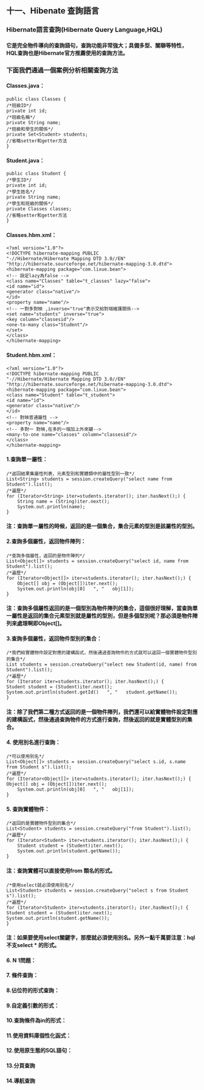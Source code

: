 ## 十一、Hibenate 查詢語言
### Hibernate語言查詢(Hibernate Query Language,HQL)
#### 它是完全物件導向的查詢語句，查詢功能非常強大；具備多型、關聯等特性，HQL查詢也是Hibernate官方推薦使用的查詢方法。
### 下面我們通過一個案例分析相關查詢方法
#### Classes.java：
	public class Classes {
	/*班級ID*/
	private int id;
	/*班級名稱*/
	private String name;
	/*班級和學生的關係*/
	private Set<Student> students;
	//省略setter和getter方法
	}

#### Student.java：
	public class Student {
	/*學生ID*/
	private int id;
	/*學生姓名*/
	private String name;
	/*學生和班級的關係*/
	private Classes classes;
	//省略setter和getter方法
	}
	
#### Classes.hbm.xml：
	<?xml version="1.0"?> 
	<!DOCTYPE hibernate-mapping PUBLIC  
	"-//Hibernate/Hibernate Mapping DTD 3.0//EN" 
	"http://hibernate.sourceforge.net/hibernate-mapping-3.0.dtd"> 
	<hibernate-mapping package="com.lixue.bean"> 
	<!-- 設定lazy為false --> 
	<class name="Classes" table="t_classes" lazy="false"> 
	<id name="id"> 
	<generator class="native"/> 
	</id> 
	<property name="name"/> 
	<!-- 一對多對映 ,inverse="true"表示交給對端維護關係--> 
	<set name="students" inverse="true"> 
	<key column="classesid"/> 
	<one-to-many class="Student"/> 
	</set> 
	</class> 
	</hibernate-mapping> 
	
#### Student.hbm.xml：
	<?xml version="1.0"?> 
	<!DOCTYPE hibernate-mapping PUBLIC  
	"-//Hibernate/Hibernate Mapping DTD 3.0//EN" 
	"http://hibernate.sourceforge.net/hibernate-mapping-3.0.dtd"> 
	<hibernate-mapping package="com.lixue.bean"> 
	<class name="Student" table="t_student"> 
	<id name="id"> 
	<generator class="native"/> 
	</id> 
	<!-- 對映普通屬性 --> 
	<property name="name"/> 
	<!-- 多對一 對映,在多的一端加上外來鍵--> 
	<many-to-one name="classes" column="classesid"/> 
	</class> 
	</hibernate-mapping> 
	
#### 1.查詢單一屬性：
	/*返回結果集屬性列表，元素型別和實體類中的屬性型別一致*/ 
	List<String> students = session.createQuery("select name from Student").list(); 
	/*遍歷*/ 
	for (Iterator<String> iter=students.iterator(); iter.hasNext();) { 
		String name = (String)iter.next(); 
		System.out.println(name); 
	} 
#### 注：查詢單一屬性的時候，返回的是一個集合，集合元素的型別是該屬性的型別。

#### 2.查詢多個屬性，返回物件陣列：
	/*查詢多個屬性，返回的是物件陣列*/ 
	List<Object[]> students = session.createQuery("select id, name from Student").list(); 
	/*遍歷*/ 
	for (Iterator<Object[]> iter=students.iterator(); iter.hasNext();) { 
		Object[] obj = (Object[])iter.next(); 
		System.out.println(obj[0]   ", "   obj[1]); 
	} 
#### 注：查詢多個屬性返回的是一個型別為物件陣列的集合，這個很好理解，當查詢單一屬性是返回的集合元素型別就是屬性的型別，但是多個型別呢？那必須是物件陣列來處理啊即Object[]。

#### 3.查詢多個屬性，返回物件型別的集合：
	/*我們給實體物件設定對應的建構函式，然後通過查詢物件的方式就可以返回一個實體物件型別的集合*/ 
	List students = session.createQuery("select new Student(id, name) from Student").list(); 
	/*遍歷*/ 
	for (Iterator iter=students.iterator(); iter.hasNext();) { 
	Student student = (Student)iter.next(); 
	System.out.println(student.getId()   ", "   student.getName()); 
	} 
#### 注：除了我們第二種方式返回的是一個物件陣列，我們還可以給實體物件設定對應的建構函式，然後通過查詢物件的方式進行查詢，然後返回的就是實體型別的集合。

#### 4. 使用別名進行查詢：
	/*可以使用別名*/ 
	List<Object[]> students = session.createQuery("select s.id, s.name from Student s").list(); 
	/*遍歷*/ 
	for (Iterator<Object[]> iter=students.iterator(); iter.hasNext();) { 
	Object[] obj = (Object[])iter.next(); 
		System.out.println(obj[0]   ", "   obj[1]); 
	} 

#### 5. 查詢實體物件：
	/*返回的是實體物件型別的集合*/ 
	List<Student> students = session.createQuery("from Student").list(); 
	/*遍歷*/ 
	for (Iterator<Student> iter=students.iterator(); iter.hasNext();) { 
		Student student = (Student)iter.next(); 
		System.out.println(student.getName()); 
	}
#### 注：查詢實體可以直接使用from 類名的形式。
	/*使用select就必須使用別名*/ 
	List<Student> students = session.createQuery("select s from Student s").list(); 
	/*遍歷*/ 
	for (Iterator<Student> iter=students.iterator(); iter.hasNext();) { 
	Student student = (Student)iter.next(); 
	System.out.println(student.getName()); 
	}
#### 注：如果要使用select關鍵字，那麼就必須使用別名。另外一點千萬要注意：hql不支select * 的形式。

#### 6. N 1問題：
#### 7. 條件查詢：
#### 8.佔位符的形式查詢：
#### 9.自定義引數的形式：
#### 10.查詢條件為in的形式：
#### 11.使用資料庫個性化函式：
#### 12.使用原生態的SQL語句：
#### 13.分頁查詢
#### 14.導航查詢


